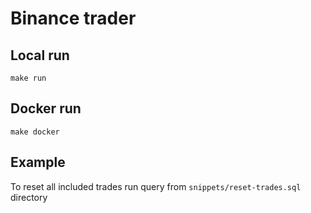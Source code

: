 # Binance trader

## Local run

    make run

## Docker run

    make docker

## Example

To reset all included trades run query from `snippets/reset-trades.sql` directory
